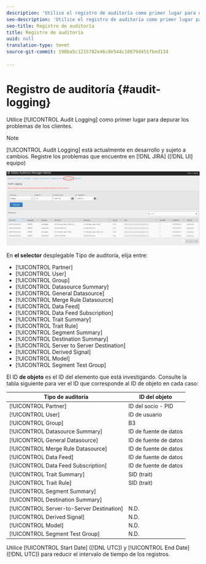 ```yaml
---
description: 'Utilice el registro de auditoría como primer lugar para depurar los problemas de los clientes. '
seo-description: 'Utilice el registro de auditoría como primer lugar para depurar los problemas de los clientes. '
seo-title: Registro de auditoría
title: Registro de auditoría
uuid: null
translation-type: tm+mt
source-git-commit: 190ba5c1215782e46c8e544c10679d451fbed134

---
```



# Registro de auditoría {#audit-logging}

Utilice [!UICONTROL  Audit Logging] como primer lugar para depurar los problemas de los clientes.

> [!NOTE]
>
>[!UICONTROL Audit Logging] está actualmente en desarrollo y sujeto a cambios. Registre los problemas que encuentre en [!DNL JIRA] ([!DNL UI] equipo)

![Vista de registro de auditoría](assets/audit-logging-img.png)

En **el selector** desplegable Tipo de auditoría, elija entre:

* [!UICONTROL Partner]
* [!UICONTROL User]
* [!UICONTROL Group]
* [!UICONTROL Datasource Summary]
* [!UICONTROL General Datasource]
* [!UICONTROL Merge Rule Datasource]
* [!UICONTROL Data Feed]
* [!UICONTROL Data Feed Subscription]
* [!UICONTROL Trait Summary]
* [!UICONTROL Trait Rule]
* [!UICONTROL Segment Summary]
* [!UICONTROL Destination Summary]
* [!UICONTROL Server to Server Destination]
* [!UICONTROL Derived Signal]
* [!UICONTROL Model]
* [!UICONTROL Segment Test Group]

El ID **de objeto** es el ID del elemento que está investigando. Consulte la tabla siguiente para ver el ID que corresponde al ID de objeto en cada caso:

| Tipo de auditoría | ID del objeto |
---------|----------|
| [!UICONTROL Partner] | ID del socio - PID |
| [!UICONTROL User] | ID de usuario |
| [!UICONTROL Group] | B3 |
| [!UICONTROL Datasource Summary] | ID de fuente de datos |
| [!UICONTROL General Datasource] | ID de fuente de datos |
| [!UICONTROL Merge Rule Datasource] | ID de fuente de datos |
| [!UICONTROL Data Feed] | ID de fuente de datos |
| [!UICONTROL Data Feed Subscription] | ID de fuente de datos |
| [!UICONTROL Trait Summary] | SID (trait) |
| [!UICONTROL Trait Rule] | SID (trait) |
| [!UICONTROL Segment Summary] |  |
| [!UICONTROL Destination Summary] |  |
| [!UICONTROL Server-to-Server Destination] | N.D. |
| [!UICONTROL Derived Signal] | N.D. |
| [!UICONTROL Model] | N.D. |
| [!UICONTROL Segment Test Group] | N.D. |

Utilice [!UICONTROL Start Date] ([!DNL UTC]) y [!UICONTROL End Date] ([!DNL UTC]) para reducir el intervalo de tiempo de los registros.